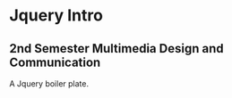 Jquery Intro
============

## 2nd Semester Multimedia Design and Communication

A Jquery boiler plate.
